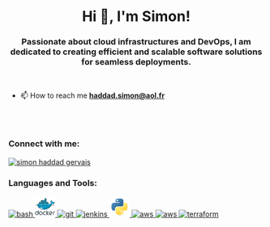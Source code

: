 <h1 align="center">Hi 👋, I'm Simon!</h1>
<h3 align="center">Passionate about cloud infrastructures and DevOps, I am dedicated to creating efficient and scalable software solutions for seamless deployments.</h3>

<br>

- 📫 How to reach me **haddad.simon@aol.fr**
<br>
<br>



<h3 align="left">Connect with me:</h3>
<p align="left">
<a href="https://linkedin.com/in/simon-haddad-gervais-30ba87216/" target="blank"><img align="center" src="https://raw.githubusercontent.com/rahuldkjain/github-profile-readme-generator/master/src/images/icons/Social/linked-in-alt.svg" alt="simon haddad gervais" height="30" width="40" /></a>
</p>

<h3 align="left">Languages and Tools:</h3>
<p align="left">
<a href="https://www.gnu.org/software/bash/" target="_blank" rel="noreferrer"> <img src="https://www.vectorlogo.zone/logos/gnu_bash/gnu_bash-icon.svg" alt="bash" width="40" height="40"/> </a>
<a href="https://www.docker.com/" target="_blank" rel="noreferrer"> <img src="https://raw.githubusercontent.com/devicons/devicon/master/icons/docker/docker-original-wordmark.svg" alt="docker" width="40" height="40"/> </a>
<a href="https://git-scm.com/" target="_blank" rel="noreferrer"> <img src="https://www.vectorlogo.zone/logos/git-scm/git-scm-icon.svg" alt="git" width="40" height="40"/> </a>
<a href="https://www.jenkins.io" target="_blank" rel="noreferrer"> <img src="https://www.vectorlogo.zone/logos/jenkins/jenkins-icon.svg" alt="jenkins" width="40" height="40"/> </a>
<a href="https://www.python.org" target="_blank" rel="noreferrer"> <img src="https://raw.githubusercontent.com/devicons/devicon/master/icons/python/python-original.svg" alt="python" width="40" height="40"/> </a>
<a href="hhttps://www.ansible.com/" target="_blank" rel="noreferrer"> <img src="https://i.postimg.cc/NMPFHFxF/Ansible-logo.png" alt="aws" width="40" height="40"/> </a>
<a href="https://aws.amazon.com/" target="_blank" rel="noreferrer"> <img src="https://i.postimg.cc/kXkVp4zK/aws-1.png" alt="aws" width="50" height="40"/> </a>
<a href="https://www.terraform.io/" target="_blank" rel="noreferrer"> <img src="https://i.postimg.cc/CxMwxp3d/terraform.png" alt="terraform" width="40" height="40"/> </a> 